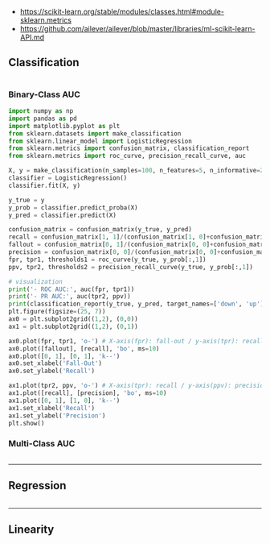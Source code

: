 - https://scikit-learn.org/stable/modules/classes.html#module-sklearn.metrics
- https://github.com/ailever/ailever/blob/master/libraries/ml-scikit-learn-API.md

## Classification
```python
```

### Binary-Class AUC
```python
import numpy as np
import pandas as pd
import matplotlib.pyplot as plt
from sklearn.datasets import make_classification
from sklearn.linear_model import LogisticRegression
from sklearn.metrics import confusion_matrix, classification_report
from sklearn.metrics import roc_curve, precision_recall_curve, auc

X, y = make_classification(n_samples=100, n_features=5, n_informative=2, n_redundant=1, n_repeated=1, n_classes=2, n_clusters_per_class=1)
classifier = LogisticRegression()
classifier.fit(X, y)

y_true = y 
y_prob = classifier.predict_proba(X)
y_pred = classifier.predict(X)

confusion_matrix = confusion_matrix(y_true, y_pred)
recall = confusion_matrix[1, 1]/(confusion_matrix[1, 0]+confusion_matrix[1, 1])
fallout = confusion_matrix[0, 1]/(confusion_matrix[0, 0]+confusion_matrix[0, 1])
precision = confusion_matrix[0, 0]/(confusion_matrix[0, 0]+confusion_matrix[1, 0])
fpr, tpr1, thresholds1 = roc_curve(y_true, y_prob[:,1])
ppv, tpr2, thresholds2 = precision_recall_curve(y_true, y_prob[:,1])

# visualization
print('- ROC AUC:', auc(fpr, tpr1))
print('- PR AUC:', auc(tpr2, ppv))
print(classification_report(y_true, y_pred, target_names=['down', 'up']))
plt.figure(figsize=(25, 7))
ax0 = plt.subplot2grid((1,2), (0,0))
ax1 = plt.subplot2grid((1,2), (0,1))

ax0.plot(fpr, tpr1, 'o-') # X-axis(fpr): fall-out / y-axis(tpr): recall
ax0.plot([fallout], [recall], 'bo', ms=10)
ax0.plot([0, 1], [0, 1], 'k--')
ax0.set_xlabel('Fall-Out')
ax0.set_ylabel('Recall')

ax1.plot(tpr2, ppv, 'o-') # X-axis(tpr): recall / y-axis(ppv): precision
ax1.plot([recall], [precision], 'bo', ms=10)
ax1.plot([0, 1], [1, 0], 'k--')
ax1.set_xlabel('Recall')
ax1.set_ylabel('Precision')
plt.show()
```

### Multi-Class AUC
```python
```

---

## Regression
```python
```

---

## Linearity


